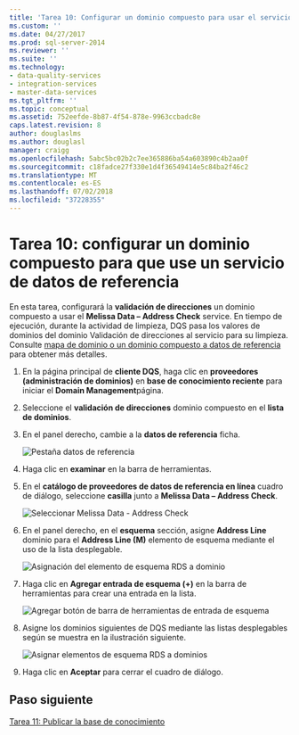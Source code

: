 ```yaml
---
title: 'Tarea 10: Configurar un dominio compuesto para usar el servicio de datos de referencia | Microsoft Docs'
ms.custom: ''
ms.date: 04/27/2017
ms.prod: sql-server-2014
ms.reviewer: ''
ms.suite: ''
ms.technology:
- data-quality-services
- integration-services
- master-data-services
ms.tgt_pltfrm: ''
ms.topic: conceptual
ms.assetid: 752eefde-8b87-4f54-878e-9963ccbadc8e
caps.latest.revision: 8
author: douglaslms
ms.author: douglasl
manager: craigg
ms.openlocfilehash: 5abc5bc02b2c7ee365886ba54a603890c4b2aa0f
ms.sourcegitcommit: c18fadce27f330e1d4f36549414e5c84ba2f46c2
ms.translationtype: MT
ms.contentlocale: es-ES
ms.lasthandoff: 07/02/2018
ms.locfileid: "37228355"
---
```

# <a name="task-10-configuring-composite-domain-to-use-reference-data-service"></a>Tarea 10: configurar un dominio compuesto para que use un servicio de datos de referencia
  En esta tarea, configurará la **validación de direcciones** un dominio compuesto a usar el **Melissa Data – Address Check** service. En tiempo de ejecución, durante la actividad de limpieza, DQS pasa los valores de dominios del dominio Validación de direcciones al servicio para su limpieza. Consulte [mapa de dominio o un dominio compuesto a datos de referencia](http://msdn.microsoft.com/library/hh213030.aspx) para obtener más detalles.  
  
1.  En la página principal de **cliente DQS**, haga clic en **proveedores (administración de dominios)** en **base de conocimiento reciente** para iniciar el **Domain Management**página.  
  
2.  Seleccione el **validación de direcciones** dominio compuesto en el **lista de dominios**.  
  
3.  En el panel derecho, cambie a la **datos de referencia** ficha.  
  
     ![Pestaña datos de referencia](../../2014/tutorials/media/et-configuringcdtouserds-01.jpg "pestaña datos de referencia")  
  
4.  Haga clic en **examinar** en la barra de herramientas.  
  
5.  En el **catálogo de proveedores de datos de referencia en línea** cuadro de diálogo, seleccione **casilla** junto a **Melissa Data – Address Check**.  
  
     ![Seleccionar Melissa Data - Address Check](../../2014/tutorials/media/et-configuringcdtouserds-02.jpg "seleccionar Melissa Data - Address Check")  
  
6.  En el panel derecho, en el **esquema** sección, asigne **Address Line** dominio para el **Address Line (M)** elemento de esquema mediante el uso de la lista desplegable.  
  
     ![Asignación del elemento de esquema RDS a dominio](../../2014/tutorials/media/et-configuringcdtouserds-03.jpg "asignación del elemento de esquema RDS a dominio")  
  
7.  Haga clic en **Agregar entrada de esquema (+)** en la barra de herramientas para crear una entrada en la lista.  
  
     ![Agregar botón de barra de herramientas de entrada de esquema](../../2014/tutorials/media/et-configuringcdtouserds-04.jpg "Agregar botón de barra de herramientas de entrada de esquema")  
  
8.  Asigne los dominios siguientes de DQS mediante las listas desplegables según se muestra en la ilustración siguiente.  
  
     ![Asignar elementos de esquema RDS a dominios](../../2014/tutorials/media/et-configuringcdtouserds-05.jpg "asignar elementos de esquema RDS a dominios")  
  
9. Haga clic en **Aceptar** para cerrar el cuadro de diálogo.  
  
## <a name="next-step"></a>Paso siguiente  
 [Tarea 11: Publicar la base de conocimiento](../../2014/tutorials/task-11-publishing-the-knowledge-base.md)  
  
  
